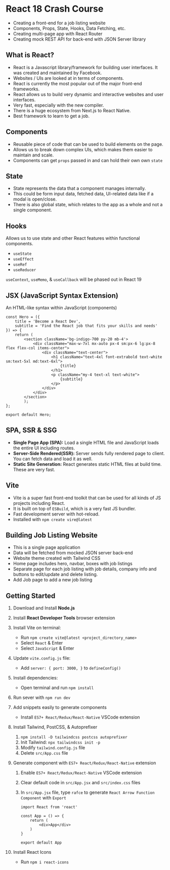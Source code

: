 # React 18 Crash Course

- Creating a front-end for a job listing website    
- Components, Props, State, Hooks, Data Fetching, etc.
- Creating multi-page app with React Router
- Creating mock REST API for back-end with JSON Server library

## What is React?

- React is a Javascript library/framework for building user interfaces. It was created and maintained by Facebook.
- Websites / UIs are looked at in terms of components.
- React is currently the most popular out of the major front-end frameworks.
- React allows us to build very dynamic and interactive websites and user interfaces.
- Very fast, especially with the new compiler.
- There is a huge ecosystem from Next.js to React Native.
- Best framework to learn to get a job.

## Components

- Reusable piece of code that can be used to build elements on the page.
- Allows us to break down complex UIs, which makes them easier to maintain and scale.
- Components can get `props` passed in and can hold their own own `state`

## State

- State represents the data that a component manages internally.
- This could be form input data, fetched data, UI-related data like if a modal is open/close.
- There is also global state, which relates to the app as a whole and not a single component.

## Hooks 
Allows us to use state and other React features within functional components.

- `useState`
- `useEffect`
- `useRef`
- `useReducer`

`useContext`, `useMemo`, & `useCallback` will be phased out in React 19


## JSX (JavaScript Syntax Extension)

An HTML-like syntax within JavaScript (components)

``` 
const Hero = ({
    title = 'Become a React Dev',
    subtitle = 'Find the React job that fits your skills and needs'
}) => {
    return (
        <section className='bg-indigo-700 py-20 mb-4'>
            <div className="max-w-7xl mx-auto px-4 sm:px-6 lg:px-8 flex flex-col items-center">
                <div className="text-center">
                    <h1 className="text-4xl font-extrabold text-white sm:text-5xl md:text-6xl">
                        {title}
                    </h1>
                    <p className="my-4 text-xl text-white">
                        {subtitle}
                    </p>
                </div>
            </div>
        </section>    
        );
};

export default Hero;
```


## SPA, SSR & SSG

- **Single Page App (SPA):** Load a single HTML file and JavaScript loads the entire UI including routes.
- **Server-Side Rendered(SSR):** Server sends fully rendered page to client. You can fetch data and load it as well.
- **Static Site Generation:** React generates static HTML files at build time. These are very fast.
  
## Vite

- Vite is a super fast front-end toolkit that can be used for all kinds of JS projects including React.
- It is built on top of `ESBuild`, which is a very fast JS bundler.
- Fast development server with hot-reload.
- Installed with `npm create vire@latest`

## Building Job Listing Website

- This is a single page application
- Data will be fetched from mocked JSON server back-end
- Website theme created with Tailwind CSS
- Home page includes hero, navbar, boxes with job listings
- Separate page for each job listing with job details, company info and buttons to edit/update and delete listing.
- Add Job page to add a new job listing

## Getting Started

1. Download and Install **Node.js**

2. Install **React Developer Tools** browser extension

3. Install Vite on terminal:
    - Run `npm create vite@latest <project_directory_name>`
    - Select `React` & Enter
    - Select `JavaScript` & Enter

4. Update `vite.config.js` file:
    - Add `server: { port: 3000, }` to `defineConfig()`

5. Install dependencies:
    - Open terminal and run `npm install`

6. Run sever with `npm run dev`

7. Add snippets easily to generate components
    - Install `ES7+ React/Redux/React-Native` VSCode extension

8. Install Tailwind, PostCSS, & Autoprefixer
    1. `npm install -D tailwindcss postcss autoprefixer`
    2. Init Tailwind: `npx tailwindcss init -p`
    3. Modify `tailwind.config.js` file
    4. Delete `src/App.css` file
         
9. Generate component with `ES7+ React/Redux/React-Native` extension

    1. Enable `ES7+ React/Redux/React-Native` VSCode extension

    2. Clear default code in `src/App.jsx` and `src/index.css` files

    3. In `src/App.jsx` file, type `rafce` to generate `React Arrow Function Component` with `Export`
        ```
        import React from 'react'

        const App = () => {
            return (
                <div>App</div>
            )
        }

        export default App
        ```
10. Install React Icons
    - Run `npm i react-icons`

